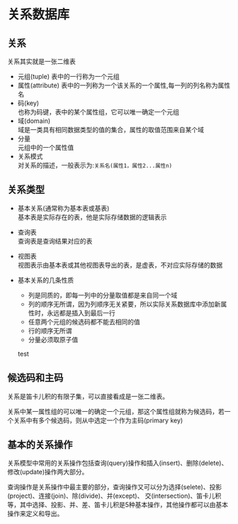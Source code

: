 # 关系数据库    

## 关系   
关系其实就是一张二维表
* 元组(tuple)
表中的一行称为一个元组     
* 属性(attribute)
表中的一列称为一个该关系的一个属性,每一列的列名称为属性名      
* 码(key)    
也称为码键，表中的某个属性组，它可以唯一确定一个元组   
* 域(domain)       
域是一类具有相同数据类型的值的集合，属性的取值范围来自某个域       
* 分量   
元组中的一个属性值    
* 关系模式      
对关系的描述，一般表示为:`关系名(属性1，属性2...属性n)`       

## 关系类型    
* 基本关系(通常称为基本表或基表)     
基本表是实际存在的表，他是实际存储数据的逻辑表示    
* 查询表    
查询表是查询结果对应的表    
* 视图表   
视图表示由基本表或其他视图表导出的表，是虚表，不对应实际存储的数据    
* 基本关系的几条性质     
  * 列是同质的，即每一列中的分量取值都是来自同一个域    
  * 列的顺序无所谓，因为列顺序无关紧要，所以实际关系数据库中添加新属性时，永远都是插入到最后一行    
  * 任意两个元组的候选码都不能去相同的值    
  * 行的顺序无所谓   
  * 分量必须取原子值          

  test
  


## 候选码和主码     
关系是笛卡儿积的有限子集，可以直接看成是一张二维表。      

关系中某一属性组的可以唯一的确定一个元组，那这个属性组就称为候选码，若一个关系中有多个候选码，则从中选定一个作为主码(primary key)    

## 基本的关系操作    
关系模型中常用的关系操作包括查询(query)操作和插入(insert)、删除(delete)、修改(update)操作两大部分。    

查询操作是关系操作中最主要的部分，查询操作又可以分为选择(selete)、投影(project)、连接(join)、除(divide)、并(except)、
交(intersection)、笛卡儿积等，其中选择、投影、并、差、笛卡儿积是5种基本操作，其他操作都可以由基本操作来定义和导出。    





